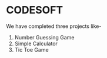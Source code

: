 # CODESOFT
We have completed three projects like-
1. Number Guessing Game
2. Simple Calculator
3. Tic Toe Game 
